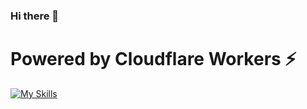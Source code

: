### Hi there 👋

# Powered by Cloudflare Workers ⚡
 

[![My Skills](https://skillicons.dev/icons?i=js,html,css,wasm)](https://skillicons.dev)

<!--
**AldoRCL/AldoRCL** is a ✨ _special_ ✨ repository because its `README.md` (this file) appears on your GitHub profile.

Here are some ideas to get you started:

- 🔭 I’m currently working on ...
- 🌱 I’m currently learning ...
- 👯 I’m looking to collaborate on ...
- 🤔 I’m looking for help with ...
- 💬 Ask me about ...
- 📫 How to reach me: ...
- 😄 Pronouns: ...
- ⚡ Fun fact: ...
-->
